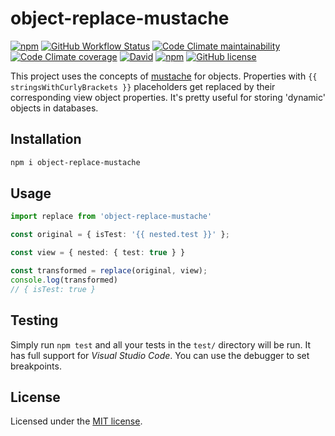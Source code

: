 # object-replace-mustache

[![npm](https://img.shields.io/npm/v/xxx)](https://www.npmjs.com/package/xxx)
[![GitHub Workflow Status](https://img.shields.io/github/workflow/status/fratzinger/xxx/Node.js%20CI)](https://github.com/fratzinger/xxx/actions/workflows/node.js.yml?query=branch%3Amain++)
[![Code Climate maintainability](https://img.shields.io/codeclimate/maintainability/fratzinger/xxx)](https://codeclimate.com/github/fratzinger/xxx)
[![Code Climate coverage](https://img.shields.io/codeclimate/coverage/fratzinger/xxx)](https://codeclimate.com/github/fratzinger/xxx)
[![David](https://img.shields.io/david/fratzinger/xxx)](https://david-dm.org/fratzinger/xxx)
[![npm](https://img.shields.io/npm/dm/xxx)](https://www.npmjs.com/package/xxx)
[![GitHub license](https://img.shields.io/github/license/fratzinger/xxx)](https://github.com/fratzinger/xxx/blob/master/LICENSE)

This project uses the concepts of [mustache](https://github.com/janl/mustache.js/) for objects. Properties with `{{ stringsWithCurlyBrackets }}` placeholders get replaced by their corresponding view object properties. It's pretty useful for storing 'dynamic' objects in databases.

## Installation

```bash
npm i object-replace-mustache
```

## Usage

```ts
import replace from 'object-replace-mustache'

const original = { isTest: '{{ nested.test }}' };

const view = { nested: { test: true } }

const transformed = replace(original, view);
console.log(transformed)
// { isTest: true }
```

## Testing

Simply run `npm test` and all your tests in the `test/` directory will be run. It has full support for *Visual Studio Code*. You can use the debugger to set breakpoints.

## License

Licensed under the [MIT license](LICENSE).